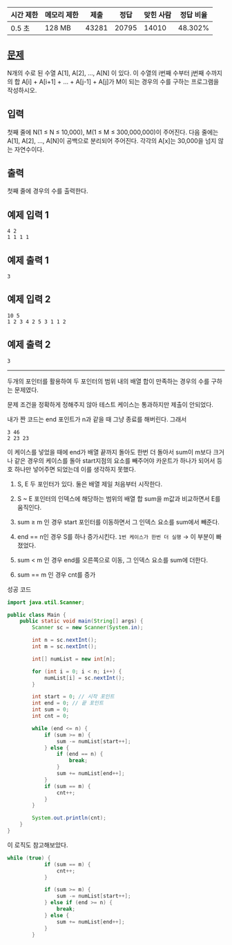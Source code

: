 | 시간 제한 | 메모리 제한 | 제출 | 정답 | 맞힌 사람 | 정답 비율 |
| --- | --- | --- | --- | --- | --- |
| 0.5 초 | 128 MB | 43281 | 20795 | 14010 | 48.302% |

## [문제](https://www.acmicpc.net/problem/2003)

N개의 수로 된 수열 A[1], A[2], …, A[N] 이 있다. 이 수열의 i번째 수부터 j번째 수까지의 합 A[i] + A[i+1] + … + A[j-1] + A[j]가 M이 되는 경우의 수를 구하는 프로그램을 작성하시오.

## 입력

첫째 줄에 N(1 ≤ N ≤ 10,000), M(1 ≤ M ≤ 300,000,000)이 주어진다. 다음 줄에는 A[1], A[2], …, A[N]이 공백으로 분리되어 주어진다. 각각의 A[x]는 30,000을 넘지 않는 자연수이다.

## 출력

첫째 줄에 경우의 수를 출력한다.

## 예제 입력 1

```
4 2
1 1 1 1

```

## 예제 출력 1

```
3

```

## 예제 입력 2

```
10 5
1 2 3 4 2 5 3 1 1 2

```

## 예제 출력 2

```
3
```

---

두개의 포인터를 활용하여 두 포인터의 범위 내의 배열 합이 만족하는 경우의 수를 구하는 문제였다.

문제 조건을 정확하게 정해주지 않아 테스트 케이스는 통과하지만 제출이 안되었다.

내가 짠 코드는 end 포인트가 n과 같을 때 그냥 종료를 해버린다. 그래서 

```
3 46
2 23 23
```

이 케이스를 넣었을 때에 end가 배열 끝까지 돌아도 한번 더 돌아서 sum이 m보다 크거나 같은 경우의 케이스를 돌아 start지점의 요소를 빼주어야 카운트가 하나가 되어서 등호 하나만 넣어주면 되었는데 이를 생각하지 못했다.

1. S, E 두 포인터가 있다. 둘은 배열 제일 처음부터 시작한다.
2. S ~ E 포인터의 인덱스에 해당하는 범위의 배열 합 sum을 m값과 비교하면서 E를 움직인다.

1. sum ≥ m 인 경우 start 포인터를 이동하면서 그 인덱스 요소를 sum에서 빼준다.
2. end == n인 경우 S를 하나 증가시킨다. `1번 케이스가 한번 더 실행` → 이 부분이 빠졌었다.
3. sum < m 인 경우 end를 오른쪽으로 이동, 그 인덱스 요소를 sum에 더한다.
4. sum == m 인 경우 cnt를 증가

성공 코드

```java
import java.util.Scanner;

public class Main {
    public static void main(String[] args) {
        Scanner sc = new Scanner(System.in);

        int n = sc.nextInt();
        int m = sc.nextInt();

        int[] numList = new int[n];

        for (int i = 0; i < n; i++) {
            numList[i] = sc.nextInt();
        }

        int start = 0; // 시작 포인트
        int end = 0; // 끝 포인트
        int sum = 0;
        int cnt = 0;

        while (end <= n) {
            if (sum >= m) {
                sum -= numList[start++];
            } else {
                if (end == n) {
                    break;
                }
                sum += numList[end++];
            }
            if (sum == m) {
                cnt++;
            }
        }

        System.out.println(cnt);
    }
}
```

이 로직도 참고해보았다.

```java
while (true) {
            if (sum == m) {
                cnt++;
            }

            if (sum >= m) {
                sum -= numList[start++];
            } else if (end >= n) {
                break;
            } else {
                sum += numList[end++];
            }
        }
```
